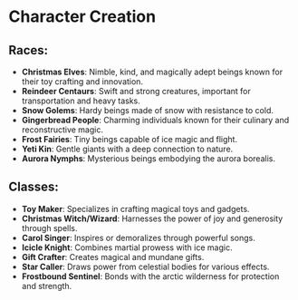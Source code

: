 
# Character Creation

## Races:
- **Christmas Elves**: Nimble, kind, and magically adept beings known for their toy crafting and innovation.
- **Reindeer Centaurs**: Swift and strong creatures, important for transportation and heavy tasks.
- **Snow Golems**: Hardy beings made of snow with resistance to cold.
- **Gingerbread People**: Charming individuals known for their culinary and reconstructive magic.
- **Frost Fairies**: Tiny beings capable of ice magic and flight.
- **Yeti Kin**: Gentle giants with a deep connection to nature.
- **Aurora Nymphs**: Mysterious beings embodying the aurora borealis.

## Classes:
- **Toy Maker**: Specializes in crafting magical toys and gadgets.
- **Christmas Witch/Wizard**: Harnesses the power of joy and generosity through spells.
- **Carol Singer**: Inspires or demoralizes through powerful songs.
- **Icicle Knight**: Combines martial prowess with ice magic.
- **Gift Crafter**: Creates magical and mundane gifts.
- **Star Caller**: Draws power from celestial bodies for various effects.
- **Frostbound Sentinel**: Bonds with the arctic wilderness for protection and strength.
